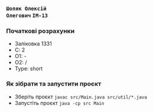 ### <code>Шопяк Олексій Олегович</code> <code>ІМ-13</code>

### Початкові розрахунки
- Заліковка 1331
- С: 2
- O1: -
- O2: /
- Type: short

### Як зібрати та запустити проєкт
- Зберіть проєкт <code>javac src/Main.java src/util/*.java</code>
- Запустіть проєкт <code>java -cp src Main</code>
